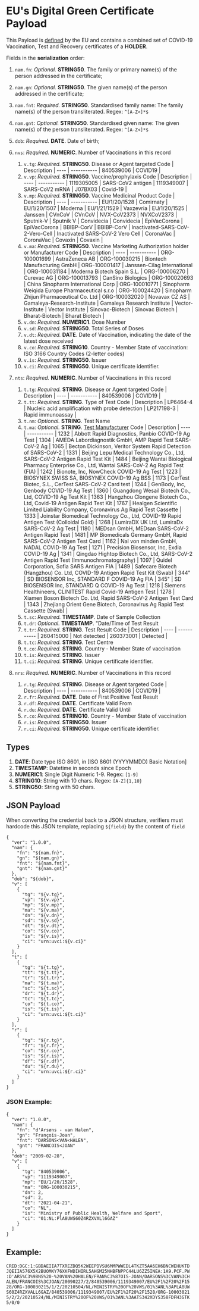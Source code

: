# **EU's Digital Green Certificate** Payload

This Payload is [defined](https://ec.europa.eu/health/sites/health/files/ehealth/docs/digital-green-certificates_dt-specifications_en.pdf) by the EU and contains a combined set of COVID-19 Vaccination, Test and Recovery certificates of a **HOLDER**.

Fields in the **serialization** order:
1. `nam.fn`: *Optional.* **STRING50**. The family or primary name(s) of the person addressed in the certificate;
1. `nam.gn`: *Optional.* **STRING50**. The given name(s) of the person addressed in the certificate;
1. `nam.fnt`: *Required.* **STRING50**. Standardised family name: The family name(s) of the person transliterated. Regex: `^[A-Z<]*$`
1. `nam.gnt`: *Optional.* **STRING50**. Standardised given name: The given name(s) of the person transliterated. Regex: `^[A-Z<]*$`
1. `dob`: *Required.* **DATE**. Date of birth;

1. `nvs`: *Required.* **NUMERIC**. Number of Vaccinations in this record
    1. `v.tg`: *Required.* **STRING50**. Disease or Agent targeted
        Code | Description | 
        ---- | ----------- |
        840539006 | COVID19 |
    1. `v.vp`: *Required.* **STRING50**. Vaccine/prophylaxis
        Code | Description | 
        ---- | ----------- |
        1119305005 | SARS-CoV2 antigen |
        1119349007 | SARS-CoV2 mRNA |
        J07BX03 | Covid-19 |
    1. `v.mp`: *Required.* **STRING50**. Vaccine Medicinal Product
        Code | Description | 
        ---- | ----------- |
        EU/1/20/1528 | Comirnaty |
        EU/1/20/1507 | Moderna |
        EU/1/21/1529 | Vaxzevria |
        EU/1/20/1525 | Janssen |
        CVnCoV | CVnCoV |
        NVX-CoV2373 | NVXCoV2373 |
        Sputnik-V | Sputnik V |
        Convidecia | Convidecia |
        EpiVacCorona | EpiVacCorona |
        BBIBP-CorV | BBIBP-CorV |
        Inactivated-SARS-CoV-2-Vero-Cell | Inactivated SARS-CoV-2 Vero Cell |
        CoronaVac | CoronaVac |
        Covaxin | Covaxin |
    1. `v.ma`: *Required.* **STRING50**. Vaccine Marketing Authorization holder or Manufacturer
        Code | Description | 
        ---- | ----------- |
        ORG-100001699 | AstraZeneca AB |
        ORG-100030215 | Biontech Manufacturing GmbH |
        ORG-100001417 | Janssen-Cilag International |
        ORG-100031184 | Moderna Biotech Spain S.L. |
        ORG-100006270 | Curevac AG |
        ORG-100013793 | CanSino Biologics |
        ORG-100020693 | China Sinopharm International Corp |
        ORG-100010771 | Sinopharm Weiqida Europe Pharmaceutical s.r.o |
        ORG-100024420 | Sinopharm Zhijun Pharmaceutical Co. Ltd |
        ORG-100032020 | Novavax CZ AS |
        Gamaleya-Research-Institute | Gamaleya Research Institute |
        Vector-Institute | Vector Institute |
        Sinovac-Biotech | Sinovac Biotech |
        Bharat-Biotech | Bharat Biotech |
    1. `v.dn`: *Required.* **NUMERIC1**. Dose Number
    1. `v.sd`: *Required.* **STRING50**. Total Series of Doses
    1. `v.dt`: *Required.* **DATE**. Date of Vaccination, indicating the date of the latest dose received
    1. `v.co`: *Required.* **STRING10**. Country - Member State of vaccination: ISO 3166 Country Codes (2-letter codes)
    1. `v.is`: *Required.* **STRING50**. Issuer
    1. `v.ci`: *Required.* **STRING50**. Unique certificate identifier.


1. `nts`: *Required.* **NUMERIC**. Number of Vaccinations in this record
    1. `t.tg`: *Required.* **STRING**. Disease or Agent targeted
        Code | Description | 
        ---- | ----------- |
        840539006 | COVID19 |
    1. `t.tt`: *Required.* **STRING**. Type of Test 
        Code | Description | 
        LP6464-4 | Nucleic acid amplification with probe detection |
        LP217198-3 | Rapid immunoassay |
    1. `t.nm`: *Optional.* **STRING**. Test Name
    1. `t.ma`: *Optional.* **STRING**. [Test Manufacturer](https://github.com/ehn-digital-green-development/ehn-dgc-schema/blob/4ad15f7128236482c5f7bfe7d0271d94bce6a7af/Lookup-tables/DGC-RAT-lookup.json)
        Code | Description | 
        ---- | ----------- |
        1232 | Abbott Rapid Diagnostics, Panbio COVID-19 Ag Test | 
        1304 | AMEDA Labordiagnostik GmbH, AMP Rapid Test SARS-CoV-2 Ag | 
        1065 | Becton Dickinson, Veritor System Rapid Detection of SARS-CoV-2 | 
        1331 | Beijing Lepu Medical Technology Co., Ltd, SARS-CoV-2 Antigen Rapid Test Kit | 
        1484 | Beijing Wantai Biological Pharmacy Enterprise Co., Ltd, Wantai SARS-CoV-2 Ag Rapid Test (FIA) | 
        1242 | Bionote, Inc, NowCheck COVID-19 Ag Test | 
        1223 | BIOSYNEX SWISS SA, BIOSYNEX COVID-19 Ag BSS | 
        1173 | CerTest Biotec, S.L., CerTest SARS-CoV-2 Card test | 
        1244 | GenBody, Inc, Genbody COVID-19 Ag Test | 
        1360 | Guangdong Wesail Biotech Co., Ltd, COVID-19 Ag Test Kit | 
        1363 | Hangzhou Clongene Biotech Co., Ltd, Covid-19 Antigen Rapid Test Kit | 
        1767 | Healgen Scientific Limited Liability Company, Coronavirus Ag Rapid Test Cassette | 
        1333 | Joinstar Biomedical Technology Co., Ltd, COVID-19 Rapid Antigen Test (Colloidal Gold) | 
        1268 | LumiraDX UK Ltd, LumiraDx SARS-CoV-2 Ag Test | 
        1180 | MEDsan GmbH, MEDsan SARS-CoV-2 Antigen Rapid Test | 
        1481 | MP Biomedicals Germany GmbH, Rapid SARS-CoV-2 Antigen Test Card | 
        1162 | Nal von minden GmbH, NADAL COVID-19 Ag Test | 
        1271 | Precision Biosensor, Inc, Exdia COVID-19 Ag | 
        1341 | Qingdao Hightop Biotech Co., Ltd, SARS-CoV-2 Antigen Rapid Test (Immunochromatography) | 
        1097 | Quidel Corporation, Sofia SARS Antigen FIA | 
        1489 | Safecare Biotech (Hangzhou) Co. Ltd, COVID-19 Antigen Rapid Test Kit (Swab) | 
        344" | SD BIOSENSOR Inc, STANDARD F COVID-19 Ag FIA | 
        345" | SD BIOSENSOR Inc, STANDARD Q COVID-19 Ag Test | 
        1218 | Siemens Healthineers, CLINITEST Rapid Covid-19 Antigen Test | 
        1278 | Xiamen Boson Biotech Co. Ltd, Rapid SARS-CoV-2 Antigen Test Card | 
        1343 | Zhejiang Orient Gene Biotech, Coronavirus Ag Rapid Test Cassette (Swab) | 
    1. `t.sc`: *Required.* **TIMESTAMP**. Date of Sample Collection
    1. `t.dr`: *Optional.* **TIMESTAMP**. "Date/Time of Test Result
    1. `t.tr`: *Required.* **STRING**. Test Result
        Code | Description | 
        ---- | ----------- |
        260415000 | Not detected |
        260373001 | Detected  |
    1. `t.tc`: *Required.* **STRING**. Test Centre
    1. `t.co`: *Required.* **STRING**. Country - Member State of vaccination
    1. `t.is`: *Required.* **STRING**. Issuer
    1. `t.ci`: *Required.* **STRING**. Unique certificate identifier.

1. `nrs`: *Required.* **NUMERIC**. Number of Vaccinations in this record
    1. `r.tg`: *Required.* **STRING**. Disease or Agent targeted
        Code | Description | 
        ---- | ----------- |
        840539006 | COVID19 |
    1. `r.fr`: *Required.* **DATE**. Date of First Positive Test Result
    1. `r.df`: *Required.* **DATE**. Certificate Valid From
    1. `r.du`: *Required.* **DATE**. Certificate Valid Until
    1. `r.co`: *Required.* **STRING10**. Country - Member State of vaccination
    1. `r.is`: *Required.* **STRING50**. Issuer
    1. `r.ci`: *Required.* **STRING50**. Unique certificate identifier.

## Types

1. **DATE**: Date type ISO 8601, in [ISO 8601 (YYYYMMDD) Basic Notation]
1. **TIMESTAMP**: Datetime in seconds since Epoch
1. **NUMERIC1**: Single Digit Numeric 1-9. Regex: `[1-9]`
1. **STRING10**: String with 10 chars. Regex: `[A-Z]{1,10}`
1. **STRING50**: String with 50 chars. 

## JSON Payload
When converting the credential back to a JSON structure, verifiers must hardcode this JSON template, replacing `${field}` by the content of `field`
```
{
  "ver": "1.0.0",
  "nam": {
    "fn": "${nam.fn}",
    "gn": "${nam.gn}",
    "fnt": "${nam.fnt}",
    "gnt": "${nam.gnt}"
  },
  "dob": "${dob}",
  "v": [
    {
      "tg": "${v.tg}",
      "vp": "${v.vp}",
      "mp": "${v.mp}",
      "ma": "${v.ma}",
      "dn": "${v.dn}",
      "sd": "${v.sd}",
      "dt": "${v.dt}",
      "co": "${v.co}",
      "is": "${v.is}",
      "ci": "urn:uvci:${v.ci}"
    }
  ], 
  "t": [
    {
      "tg": "${t.tg}",
      "tt": "${t.tt}",
      "tr": "${t.tr}",
      "ma": "${t.ma}",
      "sc": "${t.sc}",
      "dr": "${t.dr}",
      "tc": "${t.tc}",
      "co": "${t.co}",
      "is": "${t.is}",
      "ci": "urn:uvci:${t.ci}"
    }
  ], 
  "r": [
    {
      "tg": "${r.tg}",
      "fr": "${r.fr}",
      "co": "${r.co}",
      "is": "${r.is}",
      "df": "${r.df}",
      "du": "${r.du}",
      "ci": "urn:uvci:${r.ci}"
    }
  ]
}
```

### JSON Example:
```
{
  "ver": "1.0.0",
  "nam": {
    "fn": "d'Arsøns - van Halen",
    "gn": "François-Joan",
    "fnt": "DARSONS<VAN<HALEN",
    "gnt": "FRANCOIS<JOAN"
  },
  "dob": "2009-02-28",
  "v": [
    {
      "tg": "840539006",
      "vp": "1119349007",
      "mp": "EU/1/20/1528",
      "ma": "ORG-100030215",
      "dn": 2,
      "sd": 2,
      "dt": "2021-04-21",
      "co": "NL",
      "is": "Ministry of Public Health, Welfare and Sport",
      "ci": "01:NL:PlA8UWS60Z4RZXVALl6GAZ"
    }
  ]
}
```

## Example:
```
CRED:DGC:1:GBDAEIIA7TXREZDQ5K2WEEPDVSU6MMPWWEDL4TKZT5AA6EH6BNCWEHUKTD
JQEIIA576X5X2BUOMKY76XKFWDIHIRL5AHGM25NHBFNPPC44LU6ZZ5INEA:1A9.PCF.PW
:D'ARS%C3%98NS%20-%20VAN%20HALEN/FRAN%C3%87OIS-JOAN/DARSONS%3CVAN%3CH
ALEN/FRANCOIS%3CJOAN/20090227/2/840539006/1119349007/EU%2F1%2F20%2F15
28/ORG-100030215/1/2/20210504/NL/MINISTRY%20OF%20VWS/01%3ANL%3APLA8UW
S60Z4RZXVALL6GAZ/840539006/1119349007/EU%2F1%2F20%2F1528/ORG-10003021
5/2/2/20210524/NL/MINISTRY%20OF%20VWS/01%3ANL%3AATS342XDYS358FDFH3GTK
5/0/0
``` 